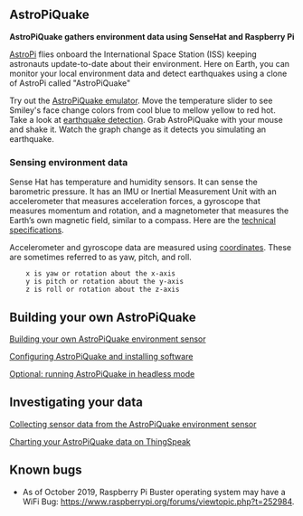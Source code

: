 ## AstroPiQuake

<b>AstroPiQuake gathers environment data using SenseHat and Raspberry Pi</b>

[AstroPi](https://www.nasa.gov/mission_pages/station/research/experiments/2429.html) flies onboard the International Space Station (ISS) keeping astronauts update-to-date about their environment.  Here on Earth, you can monitor your local environment data and detect earthquakes using a clone of AstroPi called "AstroPiQuake"

Try out the [AstroPiQuake emulator](https://trinket.io/python/9c2e984979).  Move the temperature slider to see Smiley's face change colors from cool blue to mellow yellow to red hot.  Take a look at [earthquake detection](https://trinket.io/python/86417fad20).  Grab AstroPiQuake with your mouse and shake it.  Watch the graph change as it detects you simulating an earthquake.

### Sensing environment data

Sense Hat has temperature and humidity sensors.  It can sense the barometric pressure.  It has an IMU or Inertial Measurement Unit with an accelerometer that measures acceleration forces, a gyroscope that measures momentum and rotation, and a magnetometer that measures the Earth’s own magnetic field, similar to a compass.  Here are the [technical specifications](SenseHatSpecs.md).

Accelerometer and gyroscope data are measured using [coordinates](https://en.wikipedia.org/wiki/Euler_angles).  These are sometimes referred to as yaw, pitch, and roll.

        x is yaw or rotation about the x-axis
        y is pitch or rotation about the y-axis
        z is roll or rotation about the z-axis


## Building your own AstroPiQuake

[Building your own AstroPiQuake environment sensor](BuildIT.md)

[Configuring AstroPiQuake and installing software](InstallIT.md)

[Optional:  running AstroPiQuake in headless mode](Headless.md)


## Investigating your data

[Collecting sensor data from the AstroPiQuake environment sensor](https://www.kaggle.com/nelsondata/astropiota-weather-los-angeles)

[Charting your AstroPiQuake data on ThingSpeak](https://thingspeak.com/channels/865101)

## Known bugs

- As of October 2019, Raspberry Pi Buster operating system may have a WiFi Bug:  https://www.raspberrypi.org/forums/viewtopic.php?t=252984. 

